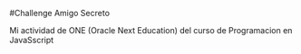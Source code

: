 #Challenge Amigo Secreto

Mi actividad de ONE (Oracle Next Education) del 
curso de Programacion en JavaSscript
